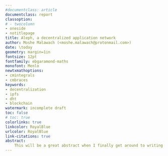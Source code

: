 ```yaml
---
#documentclass: article
documentclass: report
classoption:
# - twocolumn
- oneside
- notitlepage
title: Aleph, a decentralized application network
author: Moshe Malawach (<moshe.malawach@protonmail.com>)
date: \today
geometry: margin=1in
fontsize: 12pt
fontfamily: ebgaramond-maths
monofont: Menlo
newtxmathoptions:
- cmintegrals
- cmbraces
keywords:
- decentralization
- ipfs
- dht
- blockchain
watermark: incomplete draft
toc: false
# toc: true
colorlinks: true
linkcolor: RoyalBlue
urlcolor: RoyalBlue
link-citations: true
abstract:
    This will be a great abstract when I finally get around to writing it.
---
```


